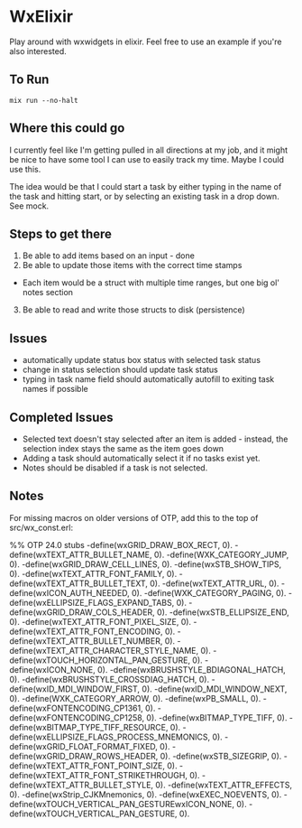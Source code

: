 # WxElixir

Play around with wxwidgets in elixir. Feel free to use an example if you're also interested.

## To Run
```
mix run --no-halt
```

## Where this could go

I currently feel like I'm getting pulled in all directions at my job, and it might be nice to have some tool I can use to easily track my time. Maybe I could use this.

The idea would be that I could start a task by either typing in the name of the task and hitting start, or by selecting an existing task in a drop down. See mock.

## Steps to get there

1. Be able to add items based on an input - done
2. Be able to update those items with the correct time stamps
- Each item would be a struct with multiple time ranges, but one big ol' notes section
3. Be able to read and write those structs to disk (persistence)

## Issues
- automatically update status box status with selected task status
- change in status selection should update task status
- typing in task name field should automatically autofill to exiting task names if possible

## Completed Issues
- Selected text doesn't stay selected after an item is added - instead, the selection index stays the same as the item goes down
- Adding a task should automatically select it if no tasks exist yet.
- Notes should be disabled if a task is not selected.

## Notes

For missing macros on older versions of OTP, add this to the top of src/wx_const.erl:

%% OTP 24.0 stubs
-define(wxGRID_DRAW_BOX_RECT, 0).
-define(wxTEXT_ATTR_BULLET_NAME, 0).
-define(WXK_CATEGORY_JUMP, 0).
-define(wxGRID_DRAW_CELL_LINES, 0).
-define(wxSTB_SHOW_TIPS, 0).
-define(wxTEXT_ATTR_FONT_FAMILY, 0).
-define(wxTEXT_ATTR_BULLET_TEXT, 0).
-define(wxTEXT_ATTR_URL, 0).
-define(wxICON_AUTH_NEEDED, 0).
-define(WXK_CATEGORY_PAGING, 0).
-define(wxELLIPSIZE_FLAGS_EXPAND_TABS, 0).
-define(wxGRID_DRAW_COLS_HEADER, 0).
-define(wxSTB_ELLIPSIZE_END, 0).
-define(wxTEXT_ATTR_FONT_PIXEL_SIZE, 0).
-define(wxTEXT_ATTR_FONT_ENCODING, 0).
-define(wxTEXT_ATTR_BULLET_NUMBER, 0).
-define(wxTEXT_ATTR_CHARACTER_STYLE_NAME, 0).
-define(wxTOUCH_HORIZONTAL_PAN_GESTURE, 0).
-define(wxICON_NONE, 0).
-define(wxBRUSHSTYLE_BDIAGONAL_HATCH, 0).
-define(wxBRUSHSTYLE_CROSSDIAG_HATCH, 0).
-define(wxID_MDI_WINDOW_FIRST, 0).
-define(wxID_MDI_WINDOW_NEXT, 0).
-define(WXK_CATEGORY_ARROW, 0).
-define(wxPB_SMALL, 0).
-define(wxFONTENCODING_CP1361, 0).
-define(wxFONTENCODING_CP1258, 0).
-define(wxBITMAP_TYPE_TIFF, 0).
-define(wxBITMAP_TYPE_TIFF_RESOURCE, 0).
-define(wxELLIPSIZE_FLAGS_PROCESS_MNEMONICS, 0).
-define(wxGRID_FLOAT_FORMAT_FIXED, 0).
-define(wxGRID_DRAW_ROWS_HEADER, 0).
-define(wxSTB_SIZEGRIP, 0).
-define(wxTEXT_ATTR_FONT_POINT_SIZE, 0).
-define(wxTEXT_ATTR_FONT_STRIKETHROUGH, 0).
-define(wxTEXT_ATTR_BULLET_STYLE, 0).
-define(wxTEXT_ATTR_EFFECTS, 0).
-define(wxStrip_CJKMnemonics, 0).
-define(wxEXEC_NOEVENTS, 0).
-define(wxTOUCH_VERTICAL_PAN_GESTUREwxICON_NONE, 0).
-define(wxTOUCH_VERTICAL_PAN_GESTURE, 0).
